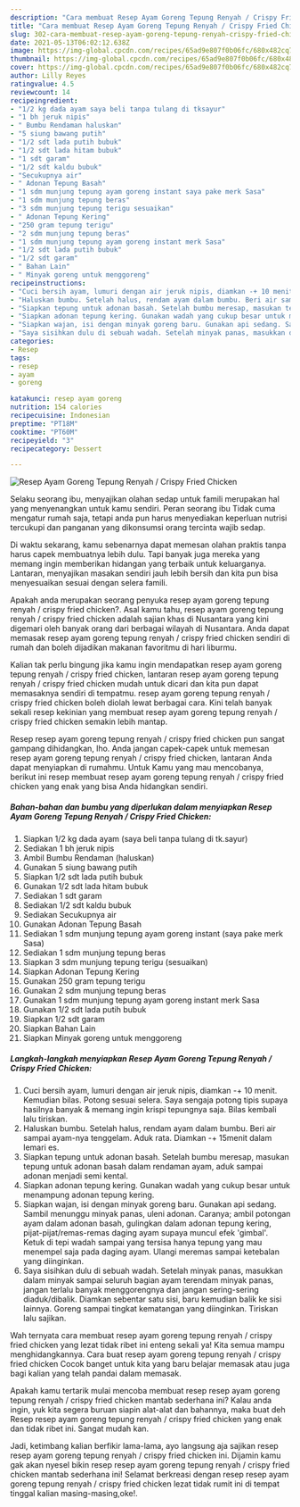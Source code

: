 ```yaml
---
description: "Cara membuat Resep Ayam Goreng Tepung Renyah / Crispy Fried Chicken yang lezat Untuk Jualan"
title: "Cara membuat Resep Ayam Goreng Tepung Renyah / Crispy Fried Chicken yang lezat Untuk Jualan"
slug: 302-cara-membuat-resep-ayam-goreng-tepung-renyah-crispy-fried-chicken-yang-lezat-untuk-jualan
date: 2021-05-13T06:02:12.638Z
image: https://img-global.cpcdn.com/recipes/65ad9e807f0b06fc/680x482cq70/resep-ayam-goreng-tepung-renyah-crispy-fried-chicken-foto-resep-utama.jpg
thumbnail: https://img-global.cpcdn.com/recipes/65ad9e807f0b06fc/680x482cq70/resep-ayam-goreng-tepung-renyah-crispy-fried-chicken-foto-resep-utama.jpg
cover: https://img-global.cpcdn.com/recipes/65ad9e807f0b06fc/680x482cq70/resep-ayam-goreng-tepung-renyah-crispy-fried-chicken-foto-resep-utama.jpg
author: Lilly Reyes
ratingvalue: 4.5
reviewcount: 14
recipeingredient:
- "1/2 kg dada ayam saya beli tanpa tulang di tksayur"
- "1 bh jeruk nipis"
- " Bumbu Rendaman haluskan"
- "5 siung bawang putih"
- "1/2 sdt lada putih bubuk"
- "1/2 sdt lada hitam bubuk"
- "1 sdt garam"
- "1/2 sdt kaldu bubuk"
- "Secukupnya air"
- " Adonan Tepung Basah"
- "1 sdm munjung tepung ayam goreng instant saya pake merk Sasa"
- "1 sdm munjung tepung beras"
- "3 sdm munjung tepung terigu sesuaikan"
- " Adonan Tepung Kering"
- "250 gram tepung terigu"
- "2 sdm munjung tepung beras"
- "1 sdm munjung tepung ayam goreng instant merk Sasa"
- "1/2 sdt lada putih bubuk"
- "1/2 sdt garam"
- " Bahan Lain"
- " Minyak goreng untuk menggoreng"
recipeinstructions:
- "Cuci bersih ayam, lumuri dengan air jeruk nipis, diamkan -+ 10 menit. Kemudian bilas. Potong sesuai selera. Saya sengaja potong tipis supaya hasilnya banyak &amp; memang ingin krispi tepungnya saja. Bilas kembali lalu tiriskan."
- "Haluskan bumbu. Setelah halus, rendam ayam dalam bumbu. Beri air sampai ayam-nya tenggelam. Aduk rata. Diamkan -+ 15menit dalam lemari es."
- "Siapkan tepung untuk adonan basah. Setelah bumbu meresap, masukan tepung untuk adonan basah dalam rendaman ayam, aduk sampai adonan menjadi semi kental."
- "Siapkan adonan tepung kering. Gunakan wadah yang cukup besar untuk menampung adonan tepung kering."
- "Siapkan wajan, isi dengan minyak goreng baru. Gunakan api sedang. Sambil menunggu minyak panas, uleni adonan. Caranya; ambil potongan ayam dalam adonan basah, gulingkan dalam adonan tepung kering, pijat-pijat/remas-remas daging ayam supaya muncul efek &#39;gimbal&#39;. Ketuk di tepi wadah sampai yang tersisa hanya tepung yang mau menempel saja pada daging ayam. Ulangi meremas sampai ketebalan yang diinginkan."
- "Saya sisihkan dulu di sebuah wadah. Setelah minyak panas, masukkan dalam minyak sampai seluruh bagian ayam terendam minyak panas, jangan terlalu banyak menggorengnya dan jangan sering-sering diaduk/dibalik. Diamkan sebentar satu sisi, baru kemudian balik ke sisi lainnya. Goreng sampai tingkat kematangan yang diinginkan. Tiriskan lalu sajikan."
categories:
- Resep
tags:
- resep
- ayam
- goreng

katakunci: resep ayam goreng 
nutrition: 154 calories
recipecuisine: Indonesian
preptime: "PT18M"
cooktime: "PT60M"
recipeyield: "3"
recipecategory: Dessert

---
```



![Resep Ayam Goreng Tepung Renyah / Crispy Fried Chicken](https://img-global.cpcdn.com/recipes/65ad9e807f0b06fc/680x482cq70/resep-ayam-goreng-tepung-renyah-crispy-fried-chicken-foto-resep-utama.jpg)

Selaku seorang ibu, menyajikan olahan sedap untuk famili merupakan hal yang menyenangkan untuk kamu sendiri. Peran seorang ibu Tidak cuma mengatur rumah saja, tetapi anda pun harus menyediakan keperluan nutrisi tercukupi dan panganan yang dikonsumsi orang tercinta wajib sedap.

Di waktu  sekarang, kamu sebenarnya dapat memesan olahan praktis tanpa harus capek membuatnya lebih dulu. Tapi banyak juga mereka yang memang ingin memberikan hidangan yang terbaik untuk keluarganya. Lantaran, menyajikan masakan sendiri jauh lebih bersih dan kita pun bisa menyesuaikan sesuai dengan selera famili. 



Apakah anda merupakan seorang penyuka resep ayam goreng tepung renyah / crispy fried chicken?. Asal kamu tahu, resep ayam goreng tepung renyah / crispy fried chicken adalah sajian khas di Nusantara yang kini digemari oleh banyak orang dari berbagai wilayah di Nusantara. Anda dapat memasak resep ayam goreng tepung renyah / crispy fried chicken sendiri di rumah dan boleh dijadikan makanan favoritmu di hari liburmu.

Kalian tak perlu bingung jika kamu ingin mendapatkan resep ayam goreng tepung renyah / crispy fried chicken, lantaran resep ayam goreng tepung renyah / crispy fried chicken mudah untuk dicari dan kita pun dapat memasaknya sendiri di tempatmu. resep ayam goreng tepung renyah / crispy fried chicken boleh diolah lewat berbagai cara. Kini telah banyak sekali resep kekinian yang membuat resep ayam goreng tepung renyah / crispy fried chicken semakin lebih mantap.

Resep resep ayam goreng tepung renyah / crispy fried chicken pun sangat gampang dihidangkan, lho. Anda jangan capek-capek untuk memesan resep ayam goreng tepung renyah / crispy fried chicken, lantaran Anda dapat menyiapkan di rumahmu. Untuk Kamu yang mau mencobanya, berikut ini resep membuat resep ayam goreng tepung renyah / crispy fried chicken yang enak yang bisa Anda hidangkan sendiri.

<!--inarticleads1-->

##### Bahan-bahan dan bumbu yang diperlukan dalam menyiapkan Resep Ayam Goreng Tepung Renyah / Crispy Fried Chicken:

1. Siapkan 1/2 kg dada ayam (saya beli tanpa tulang di tk.sayur)
1. Sediakan 1 bh jeruk nipis
1. Ambil  Bumbu Rendaman (haluskan)
1. Gunakan 5 siung bawang putih
1. Siapkan 1/2 sdt lada putih bubuk
1. Gunakan 1/2 sdt lada hitam bubuk
1. Sediakan 1 sdt garam
1. Sediakan 1/2 sdt kaldu bubuk
1. Sediakan Secukupnya air
1. Gunakan  Adonan Tepung Basah
1. Sediakan 1 sdm munjung tepung ayam goreng instant (saya pake merk Sasa)
1. Sediakan 1 sdm munjung tepung beras
1. Siapkan 3 sdm munjung tepung terigu (sesuaikan)
1. Siapkan  Adonan Tepung Kering
1. Gunakan 250 gram tepung terigu
1. Gunakan 2 sdm munjung tepung beras
1. Gunakan 1 sdm munjung tepung ayam goreng instant merk Sasa
1. Gunakan 1/2 sdt lada putih bubuk
1. Siapkan 1/2 sdt garam
1. Siapkan  Bahan Lain
1. Siapkan  Minyak goreng untuk menggoreng




<!--inarticleads2-->

##### Langkah-langkah menyiapkan Resep Ayam Goreng Tepung Renyah / Crispy Fried Chicken:

1. Cuci bersih ayam, lumuri dengan air jeruk nipis, diamkan -+ 10 menit. Kemudian bilas. Potong sesuai selera. Saya sengaja potong tipis supaya hasilnya banyak &amp; memang ingin krispi tepungnya saja. Bilas kembali lalu tiriskan.
1. Haluskan bumbu. Setelah halus, rendam ayam dalam bumbu. Beri air sampai ayam-nya tenggelam. Aduk rata. Diamkan -+ 15menit dalam lemari es.
1. Siapkan tepung untuk adonan basah. Setelah bumbu meresap, masukan tepung untuk adonan basah dalam rendaman ayam, aduk sampai adonan menjadi semi kental.
1. Siapkan adonan tepung kering. Gunakan wadah yang cukup besar untuk menampung adonan tepung kering.
1. Siapkan wajan, isi dengan minyak goreng baru. Gunakan api sedang. Sambil menunggu minyak panas, uleni adonan. Caranya; ambil potongan ayam dalam adonan basah, gulingkan dalam adonan tepung kering, pijat-pijat/remas-remas daging ayam supaya muncul efek &#39;gimbal&#39;. Ketuk di tepi wadah sampai yang tersisa hanya tepung yang mau menempel saja pada daging ayam. Ulangi meremas sampai ketebalan yang diinginkan.
1. Saya sisihkan dulu di sebuah wadah. Setelah minyak panas, masukkan dalam minyak sampai seluruh bagian ayam terendam minyak panas, jangan terlalu banyak menggorengnya dan jangan sering-sering diaduk/dibalik. Diamkan sebentar satu sisi, baru kemudian balik ke sisi lainnya. Goreng sampai tingkat kematangan yang diinginkan. Tiriskan lalu sajikan.




Wah ternyata cara membuat resep ayam goreng tepung renyah / crispy fried chicken yang lezat tidak ribet ini enteng sekali ya! Kita semua mampu menghidangkannya. Cara buat resep ayam goreng tepung renyah / crispy fried chicken Cocok banget untuk kita yang baru belajar memasak atau juga bagi kalian yang telah pandai dalam memasak.

Apakah kamu tertarik mulai mencoba membuat resep resep ayam goreng tepung renyah / crispy fried chicken mantab sederhana ini? Kalau anda ingin, yuk kita segera buruan siapin alat-alat dan bahannya, maka buat deh Resep resep ayam goreng tepung renyah / crispy fried chicken yang enak dan tidak ribet ini. Sangat mudah kan. 

Jadi, ketimbang kalian berfikir lama-lama, ayo langsung aja sajikan resep resep ayam goreng tepung renyah / crispy fried chicken ini. Dijamin kamu gak akan nyesel bikin resep resep ayam goreng tepung renyah / crispy fried chicken mantab sederhana ini! Selamat berkreasi dengan resep resep ayam goreng tepung renyah / crispy fried chicken lezat tidak rumit ini di tempat tinggal kalian masing-masing,oke!.

